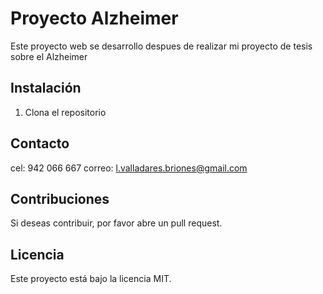 # Proyecto Alzheimer

Este proyecto web se desarrollo despues de realizar mi proyecto de tesis sobre el Alzheimer  

## Instalación

1. Clona el repositorio

## Contacto
cel: 942 066 667
correo: l.valladares.briones@gmail.com

## Contribuciones

Si deseas contribuir, por favor abre un pull request.

## Licencia

Este proyecto está bajo la licencia MIT.
